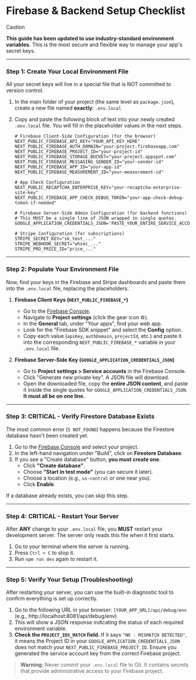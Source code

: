 
# Firebase & Backend Setup Checklist

> [!CAUTION]
> **This guide has been updated to use industry-standard environment variables.** This is the most secure and flexible way to manage your app's secret keys.

---

### Step 1: Create Your Local Environment File

All your secret keys will live in a special file that is NOT committed to version control.

1.  In the main folder of your project (the same level as `package.json`), create a new file named **exactly**:
    `.env.local`

2.  Copy and paste the following block of text into your newly created `.env.local` file. You will fill in the placeholder values in the next steps.

    ```env
    # Firebase Client-Side Configuration (for the browser)
    NEXT_PUBLIC_FIREBASE_API_KEY="YOUR_API_KEY_HERE"
    NEXT_PUBLIC_FIREBASE_AUTH_DOMAIN="your-project.firebaseapp.com"
    NEXT_PUBLIC_FIREBASE_PROJECT_ID="your-project-id"
    NEXT_PUBLIC_FIREBASE_STORAGE_BUCKET="your-project.appspot.com"
    NEXT_PUBLIC_FIREBASE_MESSAGING_SENDER_ID="your-sender-id"
    NEXT_PUBLIC_FIREBASE_APP_ID="your-app-id"
    NEXT_PUBLIC_FIREBASE_MEASUREMENT_ID="your-measurement-id"

    # App Check Configuration
    NEXT_PUBLIC_RECAPTCHA_ENTERPRISE_KEY="your-recaptcha-enterprise-site-key"
    NEXT_PUBLIC_FIREBASE_APP_CHECK_DEBUG_TOKEN="your-app-check-debug-token-if-needed"

    # Firebase Server-Side Admin Configuration (for backend functions)
    # This MUST be a single line of JSON wrapped in single quotes.
    GOOGLE_APPLICATION_CREDENTIALS_JSON='PASTE_YOUR_ENTIRE_SERVICE_ACCOUNT_JSON_HERE'

    # Stripe Configuration (for subscriptions)
    STRIPE_SECRET_KEY="sk_test_..."
    STRIPE_WEBHOOK_SECRET="whsec_..."
    STRIPE_PRO_PRICE_ID="price_..."
    ```

---

### Step 2: Populate Your Environment File

Now, find your keys in the Firebase and Stripe dashboards and paste them into the `.env.local` file, replacing the placeholders.

1.  **Firebase Client Keys (`NEXT_PUBLIC_FIREBASE_*`)**
    *   Go to the [Firebase Console](https://console.firebase.google.com/).
    *   Navigate to **Project settings** (click the gear icon ⚙️).
    *   In the **General** tab, under "Your apps", find your web app.
    *   Look for the "Firebase SDK snippet" and select the **Config** option.
    *   Copy each value (`apiKey`, `authDomain`, `projectId`, etc.) and paste it into the corresponding `NEXT_PUBLIC_FIREBASE_*` variable in your `.env.local` file.

2.  **Firebase Server-Side Key (`GOOGLE_APPLICATION_CREDENTIALS_JSON`)**
    *   Go to **Project settings > Service accounts** in the Firebase Console.
    *   Click "Generate new private key". A JSON file will download.
    *   Open the downloaded file, copy the **entire JSON content**, and paste it inside the single quotes for `GOOGLE_APPLICATION_CREDENTIALS_JSON`. **It must all be on one line.**

---

### Step 3: CRITICAL - Verify Firestore Database Exists

The most common error (`5 NOT_FOUND`) happens because the Firestore database hasn't been created yet.

1.  Go to the [Firebase Console](https://console.firebase.google.com/) and select your project.
2.  In the left-hand navigation under "Build", click on **Firestore Database**.
3.  If you see a "Create database" button, **you must create one**.
    *   Click **"Create database"**.
    *   Choose **"Start in test mode"** (you can secure it later).
    *   Choose a location (e.g., `us-central` or one near you).
    *   Click **Enable**.

If a database already exists, you can skip this step.

---

### Step 4: CRITICAL - Restart Your Server

After **ANY** change to your `.env.local` file, you **MUST** restart your development server. The server only reads this file when it first starts.

1.  Go to your terminal where the server is running.
2.  Press `Ctrl + C` to stop it.
3.  Run `npm run dev` again to restart it.

---

### Step 5: Verify Your Setup (Troubleshooting)

After restarting your server, you can use the built-in diagnostic tool to confirm everything is set up correctly.

1.  Go to the following URL in your browser:
    `[YOUR_APP_URL]/api/debug/env` (e.g., http://localhost:8081/api/debug/env)
2.  This will show a JSON response indicating the status of each required environment variable.
3.  **Check the `PROJECT_IDS_MATCH` field.** If it says `"NO - MISMATCH DETECTED"`, it means the Project ID in your `GOOGLE_APPLICATION_CREDENTIALS_JSON` does not match your `NEXT_PUBLIC_FIREBASE_PROJECT_ID`. Ensure you generated the service account key from the correct Firebase project.

> **Warning:** Never commit your `.env.local` file to Git. It contains secrets that provide administrative access to your Firebase project.
